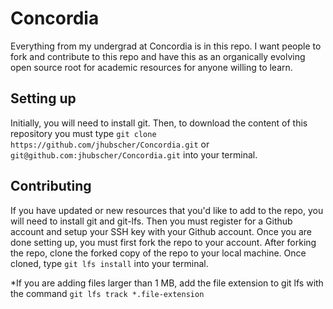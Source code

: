 # Concordia
Everything from my undergrad at Concordia is in this repo.
I want people to fork and contribute to this repo and have this as an organically evolving open source root for academic resources for anyone willing to learn.

## Setting up
Initially, you will need to install git.
Then, to download the content of this repository you must type `git clone https://github.com/jhubscher/Concordia.git` or `git@github.com:jhubscher/Concordia.git` into your terminal.

## Contributing
If you have updated or new resources that you'd like to add to the repo, you will need to install git and git-lfs.
Then you must register for a Github account and setup your SSH key with your Github account.
Once you are done setting up, you must first fork the repo to your account.
After forking the repo, clone the forked copy of the repo to your local machine.
Once cloned, type `git lfs install` into your terminal.

*If you are adding files larger than 1 MB, add the file extension to git lfs with the command `git lfs track *.file-extension`

